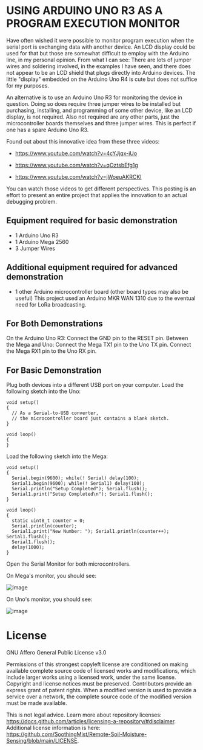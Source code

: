 # USING ARDUINO UNO R3 AS A PROGRAM EXECUTION MONITOR
Have often wished it were possible to monitor program execution when the serial port is exchanging data with another device. An LCD display could be used for that but those are somewhat difficult to employ with the Arduino line, in my personal opinion. From what I can see: There are lots of jumper wires and soldering involved, in the examples I have seen, and there does not appear to be an LCD shield that plugs directly into Arduino devices. The little "display" embedded on the Arduino Uno R4 is cute but does not suffice for my purposes.

An alternative is to use an Arduino Uno R3 for monitoring the device in question. Doing so does require three jumper wires to be installed but purchasing, installing, and programming of some other device, like an LCD display, is not required. Also not required are any other parts, just the microcontroller boards themselves and three jumper wires. This is perfect if one has a spare Arduino Uno R3.

Found out about this innovative idea from these three videos:

  * https://www.youtube.com/watch?v=4cYJjqx-iUo

  * https://www.youtube.com/watch?v=qOztsbEfg1g

  * https://www.youtube.com/watch?v=jWoeuAKRCKI

You can watch those videos to get different perspectives. This posting is an effort to present an entire project that applies the innovation to an actual debugging problem.

<h2>Equipment required for basic demonstration</h2>

  * 1 Arduino Uno R3
  * 1 Arduino Mega 2560
  * 3 Jumper Wires

<h2>Additional equipment required for advanced demonstration</h2>

*  1 other Arduino microcontroller board (other board types may also be useful)
   This project used an Arduino MKR WAN 1310 due to the eventual need for LoRa broadcasting.

<h2>For Both Demonstrations</h2>

On the Arduino Uno R3: Connect the GND pin to the RESET pin.
Between the Mega and Uno: Connect the Mega TX1 pin to the Uno TX pin. Connect the Mega RX1 pin to the Uno RX pin.

<h2>For Basic Demonstration</h2>

Plug both devices into a different USB port on your computer. Load the following sketch into the Uno:
```
void setup()
{
  // As a Serial-to-USB converter,
  // the microcontroller board just contains a blank sketch.
}

void loop()
{
}
```
Load the following sketch into the Mega:
```
void setup()
{
  Serial.begin(9600); while(! Serial) delay(100);
  Serial1.begin(9600); while(! Serial1) delay(100);
  Serial.println("Setup Completed"); Serial.flush();
  Serial1.print("Setup Completed\n"); Serial1.flush();
}

void loop()
{
  static uint8_t counter = 0;
  Serial.println(counter);
  Serial1.print("New Number: "); Serial1.println(counter++); Serial1.flush();
  Serial1.flush();
  delay(1000);
}
```
Open the Serial Monitor for both microcontrollers.

On Mega's monitor, you should see:

![image](https://github.com/user-attachments/assets/1df7d3f0-a040-4ab9-8463-6f88bcb50896)

On Uno's monitor, you should see:

![image](https://github.com/user-attachments/assets/e4929157-a7b2-47c1-94ff-3783d5d70b74)



# License
GNU Affero General Public License v3.0

Permissions of this strongest copyleft license are conditioned on making available complete source code of licensed works and modifications, which include larger works using a licensed work, under the same license. Copyright and license notices must be preserved. Contributors provide an express grant of patent rights. When a modified version is used to provide a service over a network, the complete source code of the modified version must be made available.

This is not legal advice. Learn more about repository licenses: https://docs.github.com/articles/licensing-a-repository/#disclaimer. Additional license information is here: https://github.com/SoothingMist/Remote-Soil-Moisture-Sensing/blob/main/LICENSE.
